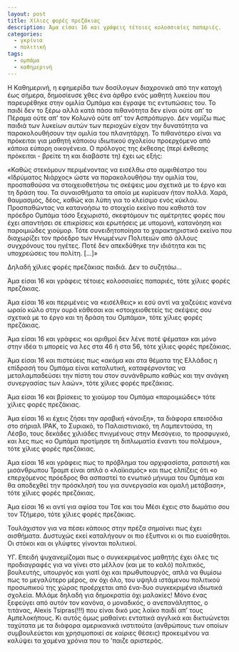 ```yaml
---
layout: post
title: Χίλιες φορές πρεζάκιας
description: Άμα είσαι 16 και γράφεις τέτοιες κολοσσιαίες παπαριές.
categories:
  - γκρίνια
  - πολιτική
tags: 
  - ομπάμα
  - καθημερινή
---
```


Η Καθημερινή, η εφημερίδα των δοσίλογων διαχρονικά από την κατοχή έως σήμερα, δημοσίευσε χθες ένα άρθρο ενός μαθητή λυκείου που παρευρέθηκε στην ομιλία Ομπάμα και έγραψε τις εντυπώσεις του. Το παιδί δεν το ξέρω αλλά κατά πάσα πιθανότητα δεν είναι ούτε απ’ το Πέραμα ούτε απ’ τον Κολωνό ούτε απ’ τον Ασπρόπυργο. Δεν νομίζω πως παιδιά των λυκείων αυτών των περιοχών είχαν την δυνατότητα να παρακολουθήσουν την ομιλία του πλανητάρχη. Το πιθανότερο είναι να πρόκειται για μαθητή κάποιου ιδιωτικού σχολείου προερχόμενο από κάποια εύπορη οικογένεια. Ο πρόλογος της έκθεσης (περί έκθεσης πρόκειται - βρείτε τη και διαβάστε τη) έχει ως εξής:

«Καθώς στεκόμουν περιμένοντας να εισέλθω στο αμφιθέατρο του «Ιδρύματος Νιάρχος» ώστε να παρακολουθήσω την ομιλία του, προσπαθούσα να στοιχειοθετήσω τις σκέψεις μου σχετικά με το έργο και τη δράση του. Τα συναισθήματα τα οποία με κυρίευαν ήταν πολλά. Χαρά, θαυμασμός, δέος, καθώς και λύπη για το κλείσιμο ενός κύκλου. Προσπαθώντας να κατανοήσω το στοιχείο εκείνο που καθιστά τον πρόεδρο Ομπάμα τόσο ξεχωριστό, σκεφτόμουν τις αμέτρητες φορές που έχει απαντήσει σε επικρίσεις και ερωτήσεις με υπομονή, κατανόηση και παροιμιώδες χιούμορ. Τότε συνειδητοποίησα το χαρακτηριστικό εκείνο που διαχωρίζει τον πρόεδρο των Ηνωμένων Πολιτειών από άλλους συγχρόνους του ηγέτες. Ποτέ δεν απεκδύθηκε την ιδιότητα και τις υποχρεώσεις του πολίτη. [...]»

Δηλαδή χίλιες φορές πρεζάκιας παιδιά. Δεν το συζητάω...

Άμα είσαι 16 και γράφεις τέτοιες κολοσσιαίες παπαριές, τότε χίλιες φορές πρεζάκιας. 

Άμα είσαι 16 και περιμένεις να «εισέλθεις» κι εσύ αντί να χαζεύεις κανένα ωραίο κώλο στην ουρά κάθεσαι και «στοιχειοθετείς τις σκέψεις σου σχετικά με το έργο και τη δράση του Ομπάμα», τότε χίλιες φορές πρεζάκιας. 

Άμα είσαι 16 και γράφεις «οι αριθμοί δεν λένε ποτέ ψέματα» και μόνο στην ιδέα τι μπορείς να λες στα 46 ή στα 56, τότε χίλιες φορές πρεζάκιας. 

Άμα είσαι 16 και πιστεύεις πως «ακόμα και στα θέματα της Ελλάδας η επίδρασή του Ομπάμα είναι καταλυτική, καταφέρνοντας να μεταλαμπαδεύσει την πίστη του στον συνάνθρωπο καθώς και την ανάγκη συνεργασίας των λαών», τότε χίλιες φορές πρεζάκιας.

Άμα είσαι 16 και βρίσκεις το χιούμορ του Ομπάμα «παροιμιώδες» τότε χίλιες φορές πρεζάκιας.

Άμα είσαι 16 κι έχεις ζήσει την αραβική «άνοιξη», τα διάφορα επεισόδια στο σήριαλ ΙΡΑΚ, το Συριακό, το Παλαιστινιακό, τη Λαμπεντούσα, τη Λέσβο, τους δεκάδες χιλιάδες πνιγμένους στην Μεσόγειο, το προσφυγικό, και λες πως «ο Ομπάμα προτίμησε τη διπλωματία έναντι του πολέμου», τότε χίλιες φορές πρεζάκιας.

Άμα είσαι 16 και γράφεις πως το πρόβλημα του αρχιφασίστα, ρατσιστή και μισάνθρωπου Τραμπ είναι απλά ο «λαϊκισμός» και πως ελπίζεις ότι «ο επερχόμενος πρόεδρος θα ασπαστεί το ενωτικό μήνυμα του Ομπάμα και θα αποδεχθεί την πρόσκλησή του για συνεργασία και ομαλή μετάβαση», τότε χίλιες φορές πρεζάκιας.

Άμα είσαι 16 κι αντί για αφίσα του Τσε και του Μέσι έχεις στο δωμάτιο σου τον Τζήμερο, τότε χίλιες φορές πρεζάκιας.

Τουλάχιστον για να πέσει κάποιος στην πρέζα σημαίνει πως έχει αισθήματα. Δυστυχώς εκεί καταλήγουν οι πιο έξυπνοι κι οι πιο ευαίσθητοι. Οι στόκοι και οι γλύφτες γίνονται πολιτικοί.

ΥΓ. Επειδή ψυχανεμίζομαι πως ο συγκεκριμένος μαθητής έχει όλες τις προδιαγραφές για να γίνει στο μέλλον (και με το καλό) πολιτικός, βουλευτής, υπουργός και γιατί όχι και πρωθυπουργός, απλά να θυμίσω πως το μεγαλύτερο μέρος, αν όχι όλο, του υψηλά ιστάμενου πολιτικού προσωπικού της χώρας προέρχεται από ένα-δυο συγκεκριμένα ιδιωτικά σχολεία. Μιλάμε δηλαδή για δημοκρατία όχι μαλακίες! Μόνο ένας ξεφεύγει από αυτόν τον κανόνα, ο μοναδικός, ο ανεπανάληπτος, ο τιτάνας, Alexis Tsipras(!!!) που είναι δικό μας λαϊκο παιδί απ’ τους Αμπελοκήπους. Κι αυτός όμως μαθαίνει εντατικά αγγλικά και δικτυώνεται ταχύτατα με τα διάφορα αμερικανικά ινστιτούτα (ανθρώπους των οποίων συμβουλεύεται και χρησιμοποιεί σε καίριες θέσεις) προκειμένου να καλύψει τα χαμένα χρόνια που το ’παιζε αριστερός.
